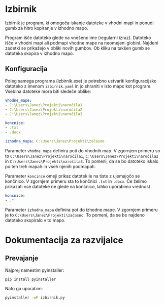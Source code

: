 # Izbirnik

Izbirnik je program, ki omogoča iskanje datoteke v vhodni mapi in ponudi gumb
za hitro kopiranje v izhodno mapo.

Program išče datoteko glede na vnešeno ime (regularni izraz). Datoteko išče v
vhodni mapi ali podmapi vhodne mape na neomejeni globini. Najdeni zadetki se
prikažejo v obliki novih gumbov. Ob kliku na takšen gumb se datoteka skopira v
izhodno mapo.

## Konfiguracija
Poleg samega programa (izbirnik.exe) je potrebno ustvariti konfiguracijsko datoteko
z imenom `izbirnik.yaml` in jo shraniti v isto mapo kot program. Vsebina datoteke mora
biti sledeče oblike:

```yaml
vhodne_mape:
- C:\Users\Janez\Projekti\naročila1
- C:\Users\Janez\Projekti\naročila2
- C:\Users\Janez\Projekti\naročila3

koncnice:
- .txt
- .docx

izhodna_mapa: C:\Users\Janez\Projekti\začasno
```

Parameter `vhodne_mape` definira poti do vhodnih map. V zgornjem primeru so to
`C:\Users\Janez\Projekti\naročila1`, `C:\Users\Janez\Projekti\naročila2` in
`C:\Users\Janez\Projekti\naročila3`. To pomeni, da se bo datoteko iskalo po teh treh mapah
in vseh njenih podmapah.

Parameter `koncince` omeji prikaz datotek le na tiste z ujemajočo se končnico. V zgornjem
primeru sta to končnici `.txt` in `.docx`. Če želimo prikazati vse datoteke ne glede na
končnico, lahko uporabimo vrednost

```yaml
koncnice:
- .*
```

Parameter `izhodna_mapa` definira pot do izhodne mape. V zgornjem primeru je to
`C:\Users\Janez\Projekti\začasno`. To pomeni, da se bo najdeno datoteko skopiralo
v to mapo.

# Dokumentacija za razvijalce

## Prevajanje
Najprej namestim pyinstaller:

```bash
pip install pyinstaller
```

Nato ga uporabim:

```bash
pyinstaller -wF izbirnik.py
```
